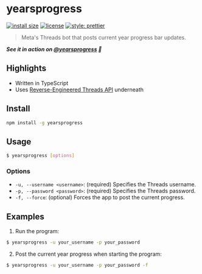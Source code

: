 # yearsprogress

[![install size](https://packagephobia.com/badge?p=yearsprogress)](https://packagephobia.com/result?p=yearsprogress)
[![license](https://img.shields.io/github/license/s1mpson/yearsprogress)](https://github.com/s1mpson/yearsprogress)
[![style: prettier](https://badgen.net/badge/style/prettier/ff69b4)](https://github.com/prettier/prettier)

> Meta's Threads bot that posts current year progress bar updates.

***See it in action on [@yearsprogress](https://www.threads.net/@yearsprogress) 🙌***

## Highlights

- Written in TypeScript
- Uses [Reverse-Engineered Threads API](https://github.com/junhoyeo/threads-api) underneath

## Install

```sh
npm install -g yearsprogress
```

## Usage

```sh
$ yearsprogress [options]
```

### Options

- `-u, --username <username>`: (required) Specifies the Threads username.
- `-p, --password <password>`: (required) Specifies the Threads password.
- `-f, --force`: (optional) Forces the app to post the current progress.

## Examples

1. Run the program:

```bash
$ yearsprogress -u your_username -p your_password
```

2. Post the current year progress when starting the program:

```bash
$ yearsprogress -u your_username -p your_password -f
```
